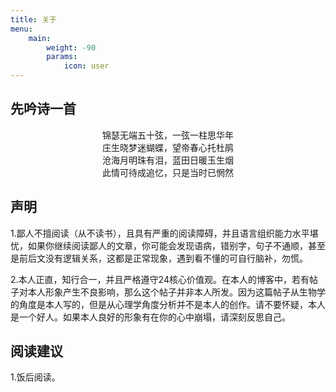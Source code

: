 ```yaml
---
title: 关于
menu:
    main: 
        weight: -90
        params:
            icon: user
---
```


## 先吟诗一首
<center>锦瑟无端五十弦，一弦一柱思华年</center>
<center>庄生晓梦迷蝴蝶，望帝春心托杜鹃</center>
<center>沧海月明珠有泪，蓝田日暖玉生烟</center>
<center>此情可待成追忆，只是当时已惘然</center>

## 声明

1.鄙人不擅阅读（从不读书），且具有严重的阅读障碍，并且语言组织能力水平堪忧，如果你继续阅读鄙人的文章，你可能会发现语病，错别字，句子不通顺，甚至是前后文没有逻辑关系，这都是正常现象，遇到看不懂的可自行脑补，勿慌。

2.本人正直，知行合一，并且严格遵守24核心价值观。在本人的博客中，若有帖子对本人形象产生不良影响，那么这个帖子并非本人所发。因为这篇帖子从生物学的角度是本人写的，但是从心理学角度分析并不是本人的创作。请不要怀疑，本人是一个好人。如果本人良好的形象有在你的心中崩塌，请深刻反思自己。


## 阅读建议

1.饭后阅读。
